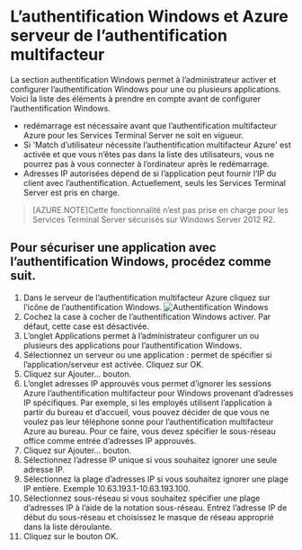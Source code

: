 <properties 
    pageTitle="L’authentification Windows et Azure serveur de l’authentification multifacteur"
    description="Il s’agit de la page de l’authentification multifacteur Azure qui aidera déploiement de l’authentification Windows et serveur de l’authentification multifacteur Azure."
    services="multi-factor-authentication"
    documentationCenter=""
    authors="kgremban"
    manager="femila"
    editor="curtand"/>

<tags
    ms.service="multi-factor-authentication"
    ms.workload="identity"
    ms.tgt_pltfrm="na"
    ms.devlang="na"
    ms.topic="get-started-article"
    ms.date="08/04/2016"
    ms.author="kgremban"/>

# <a name="windows-authentication-and-azure-multi-factor-authentication-server"></a>L’authentification Windows et Azure serveur de l’authentification multifacteur

La section authentification Windows permet à l’administrateur activer et configurer l’authentification Windows pour une ou plusieurs applications.  Voici la liste des éléments à prendre en compte avant de configurer l’authentification Windows.

-  redémarrage est nécessaire avant que l’authentification multifacteur Azure pour les Services Terminal Server ne soit en vigueur.
-  Si 'Match d’utilisateur nécessite l’authentification multifacteur Azure' est activée et que vous n’êtes pas dans la liste des utilisateurs, vous ne pourrez pas à vous connecter à l’ordinateur après le redémarrage.
-  Adresses IP autorisées dépend de si l’application peut fournir l’IP du client avec l’authentification. Actuellement, seuls les Services Terminal Server est pris en charge.  







>[AZURE.NOTE]Cette fonctionnalité n’est pas prise en charge pour les Services Terminal Server sécurisés sur Windows Server 2012 R2.




## <a name="to-secure-an-application-with-windows-authentication-use-the-following-procedure"></a>Pour sécuriser une application avec l’authentification Windows, procédez comme suit.

1. Dans le serveur de l’authentification multifacteur Azure cliquez sur l’icône de l’authentification Windows.
![Authentification Windows](./media/multi-factor-authentication-get-started-server-windows/windowsauth.png)
2. Cochez la case à cocher de l’authentification Windows activer. Par défaut, cette case est désactivée.
3. L’onglet Applications permet à l’administrateur configurer un ou plusieurs des applications pour l’authentification Windows.
4. Sélectionnez un serveur ou une application : permet de spécifier si l’application/serveur est activée. Cliquez sur OK.
5. Cliquez sur Ajouter... bouton.
6. L’onglet adresses IP approuvés vous permet d’ignorer les sessions Azure l’authentification multifacteur pour Windows provenant d’adresses IP spécifiques. Par exemple, si les employés utilisent l’application à partir du bureau et d’accueil, vous pouvez décider de que vous ne voulez pas leur téléphone sonne pour l’authentification multifacteur Azure au bureau. Pour ce faire, vous devez spécifier le sous-réseau office comme entrée d’adresses IP approuvés.
7. Cliquez sur Ajouter... bouton.
8. Sélectionnez l’adresse IP unique si vous souhaitez ignorer une seule adresse IP.
9. Sélectionnez la plage d’adresses IP si vous souhaitez ignorer une plage IP entière. Exemple 10.63.193.1-10.63.193.100.
10. Sélectionnez sous-réseau si vous souhaitez spécifier une plage d’adresses IP à l’aide de la notation sous-réseau. Entrez l’adresse IP de début du sous-réseau et choisissez le masque de réseau approprié dans la liste déroulante.
11. Cliquez sur le bouton OK.
